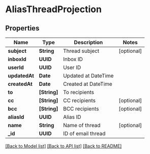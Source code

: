 # AliasThreadProjection

## Properties
Name | Type | Description | Notes
------------ | ------------- | ------------- | -------------
**subject** | **String** | Thread subject | [optional] 
**inboxId** | **UUID** | Inbox ID | 
**userId** | **UUID** | User ID | 
**updatedAt** | **Date** | Updated at DateTime | 
**createdAt** | **Date** | Created at DateTime | 
**to** | **[String]** | To recipients | 
**cc** | **[String]** | CC recipients | [optional] 
**bcc** | **[String]** | BCC recipients | [optional] 
**aliasId** | **UUID** | Alias ID | 
**name** | **String** | Name of thread | [optional] 
**_id** | **UUID** | ID of email thread | 

[[Back to Model list]](../README#documentation-for-models) [[Back to API list]](../README#documentation-for-api-endpoints) [[Back to README]](../README)


